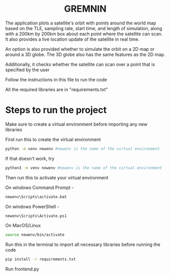 <h1 align = 'center'>GREMNIN</h1>


The application plots a satellite's orbit with points around the world map based on the TLE, sampling rate, start time, and length of simulation, along with a 200km by 200km box about each point where the satellite can scan. It also provides a live location update of the satellite in real time. 

An option is also provided whether to simulate the orbit on a 2D map or around a 3D globe. The 3D globe also has the same features as the 2D map.

Additionally, it checks whether the satellite can scan over a point that is specified by the user

Follow the instructions in this file to run the code

All the required libraries are in "requirements.txt"

# Steps to run the project


Make sure to create a virtual environment before importing any new libraries

First run this to create the virtual environment

```bash
python -m venv newenv #newenv is the name of the virtual environment
```

If that doesn't work, try 

```bash
python3 -m venv newenv #newenv is the name of the virtual environment
```

Then run this to activate your virtual environment

On windows Command Prompt - 
```bash
newenv\Scripts\activate.bat 
```

On windows PowerShell - 

```bash
newenv\Scripts\Activate.ps1
```

On MacOS/Linux

```bash
source newenv/bin/activate
```

Run this in the terminal to import all necessary libraries before running the code


```bash
pip install -r requirements.txt
```

Run frontend.py

